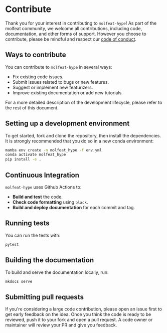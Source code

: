 # Contribute

Thank you for your interest in contributing to `molfeat-hype`! As part of the molfeat community, we welcome all contributions, including code, documentation, and other forms of support. However you choose to contribute, please be mindful and respect our [code of conduct](https://github.com/maclandrol/molfeat-hype/blob/main/.github/CODE_OF_CONDUCT.md).

## Ways to contribute

You can contribute to `molfeat-hype` in several ways:

- Fix existing code issues.
- Submit issues related to bugs or new features.
- Suggest or implement new featurizers.
- Improve existing documentation or add new tutorials.

For a more detailed description of the development lifecycle, please refer to the rest of this document.

## Setting up a development environment

To get started, fork and clone the repository, then install the dependencies. It is strongly recommended that you do so in a new conda environment:

```bash
mamba env create -n molfeat_hype -f env.yml
conda activate molfeat_hype
pip install -e .
```

## Continuous Integration

`molfeat-hype` uses Github Actions to:

- **Build and test** the code.
- **Check code formatting** using `black`.
- **Build and deploy documentation** for each commit and tag.

## Running tests

You can run the tests with:

```bash
pytest
```

## Building the documentation

To build and serve the documentation locally, run:

```bash
mkdocs serve
```

## Submitting pull requests

If you're considering a large code contribution, please open an issue first to get early feedback on the idea. Once you think the code is ready to be reviewed, push it to your fork and open a pull request. A code owner or maintainer will review your PR and give you feedback.
